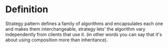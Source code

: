 # Definition

Strategy pattern defines a family of algorithms and encapsulates each one and makes them interchangeable, strategy lets' the algorithm vary independently from clients that use it. (in other words you can say that it's about using composition more than inheritance).